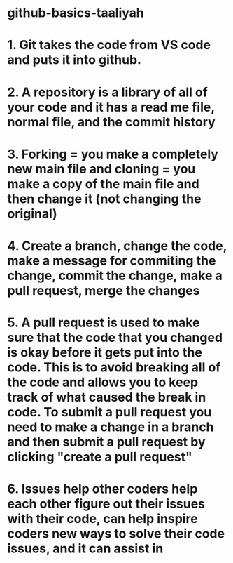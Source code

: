 # github-basics-taaliyah
# 1. Git takes the code from VS code and puts it into github.
# 2. A repository is a library of all of your code and it has a read me file, normal file, and the commit history
# 3. Forking = you make a completely new main file and cloning = you make a copy of the main file and then change it (not changing the original)
# 4. Create a branch, change the code, make a message for commiting the change, commit the change, make a pull request, merge the changes
# 5. A pull request is used to make sure that the code that you changed is okay before it gets put into the code. This is to avoid breaking all of the code and allows you to keep track of what caused the break in code. To submit a pull request you need to make a change in a branch and then submit a pull request by clicking "create a pull request"
# 6. Issues help other coders help each other figure out their issues with their code, can help inspire coders new ways to solve their code issues, and it can assist in 

